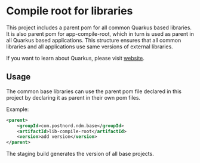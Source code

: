# Compile root for libraries

This project includes a parent pom for all common Quarkus based libraries. It
is also parent pom for app-compile-root, which in turn is used as parent in all
Quarkus based applications. This structure ensures that all common libraries
and all applications use same versions of external libraries.

If you want to learn about Quarkus, please visit [website](https://quarkus.io).

## Usage

The common base libraries can use the parent pom file declared in this project
by declaring it as parent in their own pom files.

Example:

```xml
<parent>
    <groupId>com.postnord.ndm.base</groupId>
    <artifactId>lib-compile-root</artifactId>
    <version>add version</version>
</parent>
```

The staging build generates the version of all base projects.